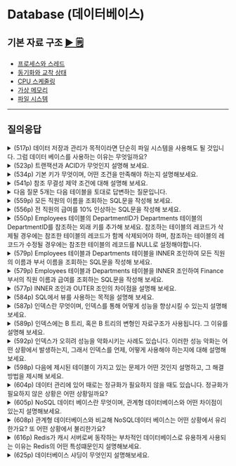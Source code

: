 # Database (데이터베이스)

## 기본 자료 구조 [▶︎ 🗒](basic.md)

- [프로세스와 스레드](./basic.md#프로세스와-스레드)
- [동기화와 교착 상태](./basic.md#동기화와-교착-상태)
- [CPU 스케줄링](./basic.md#CPU-스케줄링)
- [가상 메모리](./basic.md#가상-메모리)
- [파일 시스템](./basic.md#파일-시스템)

---

## 질의응답

<details>
<summary>(517p) 데이터 저장과 관리가 목적이라면 단순히 파일 시스템을 사용해도 될 것입니다. 그럼 데이터 베이스를 사용하는 이유는 무엇일까요?</summary>

- 파일 시스템은 데이터베이스에 비해 데이터의 높은 일관성 및 무결성을 제공하기 어렵기 때문입니다. 파일 시스템에서는 여러 사용자나 프로그램이 동시에 데이터를 사용하는 경우, 레이스 컨디션 등의 문제로 인해 데이터 일관성이 깨지기 쉽습니다.
- 그리고 데이터 중복 저장으로 인한 저장 공간의 낭비가 발생하거나 데이터를 변경할 때, 연관된 모든 데이터를 수동으로 변경해야 하는 번거로움도 있습니다.
- 또한 정교한 검색이나 백업 및 복구 기능도 데이터베이스에 비하면 미흡합니다.
- 따라서 대량의 데이터를 관리하며 여러 사용자에게 제공해야 한다면 파일 시스템보다 데이터베이스를 사용하는 것이 더 효율적입니다.

</details>

<details>
<summary>(523p) 트랜잭션과 ACID가 무엇인지 설명해 보세요.</summary>
	
- 트랜잭션은 커밋이 발생하는 논리적 단위이며, ACID는 안전한 트랜잭션이 지켜야 할 4가지 특성인 원자성, 일관성, 격리성, 지속성을 의미합니다.
- 원자성은 트랜잭션의 모든 작업이 성공하거나 실패함을 보장하는 성질을 말하며,
- 일관성은 트랜잭션 전후에 데이터베이스의 일관된 상태를 유지하는 성질,
- 격리성은 동시에 수행되는 트랜잭션 간의 간섭이 불가능하도록 보장하는 성질,
- 지속성은 완료된 트랜잭션의 결과가 영구적으로 반영되는 성질을 말합니다.
</details>

<details>
<summary>(534p) 기본 키가 무엇이며, 어떤 조건을 만족해야 하는지 설명해보세요.</summary>
	
- 기본 키는 데이터베이스 테이블에서 각 행을 고유하게 식별하기 위해 선정된 키를 말합니다.
- 기본 키는 유일성을 갖추어 중복되지 않아야 하고,
- 반드시 값이 존재해야 하므로 NULL값을 가질 수 없습니다.
- 또한 행의 식별하기 위한 최소한의 정보로 구성되어야 합니다.
</details>

<details>
<summary>(541p) 참조 무결성 제약 조건에 대해 설명해 보세요.</summary>
- 참조 무결성 제약 조건이란 외래 키를 통해 테이블 간의 참조 관계에서 데이터의 일관성을 유지하기 위한 조건을 말합니다. 외래 키는 참조하는 테이블의 기본 키 와 같은 값을 갖거나 NULL 값을 가져야 합니다.
</details>

<details>
<summary>다음 질문 5개는 다음 테이블을 토대로 답변하는 질문입니다.</summary>
- 다음은 어떤 기업의 사업부서 및 직원에 대한 정보를 나타내는 테이블입니다.
    
    ![image.png](img/table.PNG)
    
- Employees 테이블
    - 직원의 ID(EmployeeId)
    - 이름(FirstName)
    - 성(LastName)
    - 사업부서 ID(DepartmentId)
    - 연봉(Salary)이 저장되어 있고,
- Departments 테이블
    - 사업부서의 ID(DepartmentId)
    - 부서명(DepartmentName)
- 두 테이블을 기반으로 관련 질문에 답변해보세요.
</details>

<details>
<summary>(559p) 모든 직원의 이름을 조회하는 SQL문을 작성해 보세요.</summary>
```SQL
SELECT FirstName, LastName
	FROM Employess;
```
</details>

<details>
<summary>(556p) 전 직원의 급여를 10% 인상하는 SQL문을 작성해 보세요.</summary>
```SQL
UPDATE Employess
	SET Salary = Salary * 1.10;
```
</details>

<details>
<summary>(550p) Employees 테이블의 DepartmentID가 Departments 테이블의 DepartmentID를 참조하는 외래 키를 추가해 보세요. 참조하는 테이블의 레코드가 삭제될 경우에는 참조한 테이블의 레코드가 함께 삭제되어야 하며, 참조하는 테이블의 레코드가 수정될 경우에는 참조한 테이블의 레코드를 NULL로 설정해야합니다.</summary>
```SQL
ALTER TABLE Employees
	ADD FOREIGN KEY (DepartmentID)
	REFERENCES Departments(DepartmentID)
	ON DELETE CASCADE
	ON UPDATE SET NULL;
```
</details>


<details>
<summary>(579p) Employees 테이블과 Departments 테이블을 INNER 조인하여 모든 직원의 이름과 부서 이름을 조회하는 SQL문을 작성해 보세요.</summary>
```SQL
SELECT Employees.FirstName, Employees.LastName, Departments.DepartmentName 
	FROM Employees
	INNER JOIN Departments ON Employees.DepartmentID = Departments.DepartmentID;
```
</details>


<details>
<summary>(579p) Employees 테이블과 Departments 테이블을 INNER 조인하여 Finance 부서의 직원 이름과 급여를 조회하는 SQL문을 작성해 보세요.</summary>
```SQL
SELECT Employees.FirstName, Employees.LastName, Departments.Salary 
	FROM Employees
	INNER JOIN Departments ON Employees.DepartmentID = Departments.DepartmentID;
	WHERE Departments.DepartmentName = 'Finance';
```
</details>

<details>
<summary>(577p) INNER 조인과 OUTER 조인의 차이점을 설명해 보세요.</summary>
- INNER 조인은 조인 조건을 만족하는 행들만 결과에 포함되며, 공통된 데이터가 있는 경우에만 데이터를 추출합니다.
- OUTER 조인은 공통된 값이 없는 행도 포함하여 반환합니다. 가령 OUTER 조인의 일종인 LEFT OUTER 조인은 왼쪽 테이블의 모든 행과 오른쪽 테이블의 일치하는 값을 반환하고, 일치하지 않는 경우 NULL을 반환합니다.
- 또 다른 OUTER 조인인 RIGHT OUTER 조인은 오른쪽 테이블의 모든 행과 왼쪽 테이블의 일치하는 값을 반환하고, 일치하지 않는 경우 NULL을 반환합니다.
- FULL OUTER 조인은 양쪽 테이블의 모든 행을 반환하고, 어느 한 쪽에서 일치하는 값이 없는 경우 NULL을 반환합니다.
</details>

<details>
<summary>(584p) SQL에서 뷰를 사용하는 목적을 설명해 보세요.</summary>
- 뷰는 SQL 쿼리의 단순화 및 재사용성을 위해 사용합니다. 복잡한 쿼리를 자주 실행해야 하는 경우, 뷰를 생성하여 동일한 결과를 간단하게 얻을 수 있습니다. 뷰는 여러 테이블을 조인하거나 복잡한 조건을 포함한 쿼리를 하나의 뷰로 만들어 반복적인 쿼리 작성을 줄이고자 할 때, 또 특정 사용자에게 테이블의 특정 데이터만을 보여주고자 할 때도 사용할 수 있습니다.
</details>

<details>
<summary>(587p) 인덱스란 무엇이며, 인덱스를 통해 어떻게 성능을 향상시킬 수 있는지 설명해보세요.</summary>
- 인덱스는 특정 테이블 열에 대한 자료구조로, 검색 속드를 향상시키기 위해 사용합니다. 책의 찾아보기와 유사한 개념으로, 인덱스를 통해 원하는 데이터를 빠르게 조회할 수 있습니다.
- 인덱스를 생성하면 해당 테이블의 열 값들이 정렬된 형태로 저장되므로 테이블 전체를 탐색하지 않고도 빠르게 데이터를 찾을 수 있어 검색 성능이 향상됩니다.
</details>

<details>
<summary>(589p) 인덱스에는 B 트리, 혹은 B 트리의 변형인 자료구조가 사용됩니다. 그 이유를 설명해 보세요.</summary>
- B 트리 혹은 B+ 트리와 같은 B트리의 변형은 대용량 데이터에 대한 빠른 탐색에 특화된 자료구조이기 때문입니다. B트리는 균형잡힌 트리 구조로써 데이터가 정렬된 상태로 저장되고, 각각의 노드가 여러 개의 자식을 가질 수 있어 탐색을 위한 연산 횟수가 일반적인 트리에 비해 적습니다. 이렇게 원하는 레코드를 빠르게 탐색할 수 있기 때문에 인덱스에서 주로 사용됩니다.
</details>

<details>
<summary>(592p) 인덱스가 오히려 성능을 악화시키는 사례도 있습니다. 이러한 성능 악화는 어떤 상황에서 발생하는지, 그래서 인덱스를 언제, 어떻게 사용해야 하는지에 대해 설명해 보세요.</summary>

- 인덱스를 사용하면 SELECT 연산의 성능은 향상시킬 수 있지만, INSERT나 UPDATE, DELETE 연산에서는 성능을 저하시킬 수 있습니다. 새로운 데이터를 삽입하거나 기존 데이터를 수정/삭제하는 경우에는 인덱스도 함께 생신해야 하기 때문입니다.
- 따라서 인덱스는 데이터가 많고 조회가 빈번한 테이블에 사용하며, 중복 데이터가 많지 않은 열이나 JOIN, WHERE, ORDER BY 에서 자주 참조되는 열에 생성하는 것이 
효율적입니다.

</details>

<details>
<summary>(598p) 다음에 제시된 테이블이 가지고 있는 문제가 어떤 것인지 설명하고, 그 해결 방법을 제시해 보세요.</summary>
![image.png](img/598p.PNG)
- 동일한 과목과 교수 정보가 여러 행에 걸쳐 중복 저장되어 있는 것으로 미루어 보아, 이 테이블은 정규화되어 있지 않습니다. 이 문제를 해결하기 위해서는 과목에 대한 정보와 학생에 대한 정보를 분리하여 정규화해야 합니다.
- 제시된 테이블을 과목 테이블과 학생 테이블로 분리할 수 있는데요. 예를들어 과목 테이블에는 과목 코드와 과목 이름, 교수 이름을 저장하고, 학생 테이블에는 학생 ID와 과목 코드를 저장하면 됩니다.
</details>

<details>
<summary>(604p) 데이터 관리에 있어 때로는 정규화가 필요하지 않을 때도 있습니다. 정규화가 필요하지 않은 상황은 어떤 상황일까요?</summary>
- 정규화가 항상 최선은 아닙니다. 정규화는 데이터 일관성과 무결성을 높이지만, 테이블을 많이 쪼개다 보면 빈번해진 조인 연산으로 인해 검색의 성능이 저하될 수 있기 때문입니다.
- 따라서 검색의 성능이 중요한 경우에는 데이터 중복과 연산의 번거로움을 감수하더라도 하나의 테이블로 관리하는 역정규화를 고려할 수 있습니다.
- 예를 들어 NoSQL 데이터베이스에서는 성능최적화를 위해 기본적으로 데이터를 정규화하지 않습니다.
</details>

<details>
<summary>(605p) NoSQL 데이터 베이스란 무엇이며, 관계형 데이터베이스와 어떤 차이점이 있는지 설명해보세요.</summary>

- 관계형 데이터베이스는 테이블 기반의 구조로서 스키마가 고정되어 있는 반면, 비관계형 데이터베이스인 NoSQL 데이터베이스는 데이터의 저장 및 관리를 위해 고정된 스키마가 없고, 수평 확장이 용이한 구조를 가지고 있습니다.
- NoSQL 데이터베이스는 키-값, 도큐먼트, 칼럼패밀리, 그래프 등의 다양한 형태로 저장할 수 있습니다.
  
</details>

<details>
<summary>(608p) 관계형 데이터베이스와 비교해 NoSQL데이터 베이스는 어떤 상황에서 유리한가요? 또 어떤 상황에서 불리한가요?</summary>

- NoSQL데이터베이스는 대규모의 비정형 데이터를 처리할 때 높은 확장성과 빠른 읽기/쓰기 성능이 필요할 때 유리합니다.
- 그러나 엄격한 트랜잭션 관리나 데이터 일관성 보장, 관계형 데이터베이스 모델링이 필요한 애플리케이션에서는 관계형 데이터베이스가 더 적합하므로 NoSQL 데이터베이스는 불리할 수 있습니다.
  
</details>

<details>
<summary>(616p) Redis가 캐시 서버로써 동작하는 부차적인 데이터베이스로 유용하게 사용되는 이유는 Redis의 어떤 특성떄문인지 설명해보세요.</summary>

- 우선 Redis는 인 메모리 데이터베이스이기 때문에 디스크 접근시간을 단축할 수 있습니다.
- 또한 Redis는 여러 자료구조를 지원하는 키-값 데이터베이스로써, RDBMS보다 정형화되있지 않은 데이터에 대한 빠른 입출력이 가능합니다.
- 따라서 RDBMS 등을 주요 데이터베이스로 삼고, Redis를 캐시 역할을 수행하는 부차적인 데이터베이스로 삼으면 주요 데이터베이스의 입출력 성능을 상당 부분 보강할 수 있습니다.
  
</details>

<details>
<summary>(625p) 데이터베이스 샤딩이 무엇인지 설명해보세요.</summary>

- 데이터베이스 샤딩은 샤드라는 단위로 여러 데이터베이스 서버에 걸쳐 테이블을 분할하여 저장하는 기술을 의미합니다. 여러 서버에 분산되어 저장되는 특성 덕분에 데이터베잇에 대한 부하 분산 효과를 얻을 수 있습니다.

</details>
